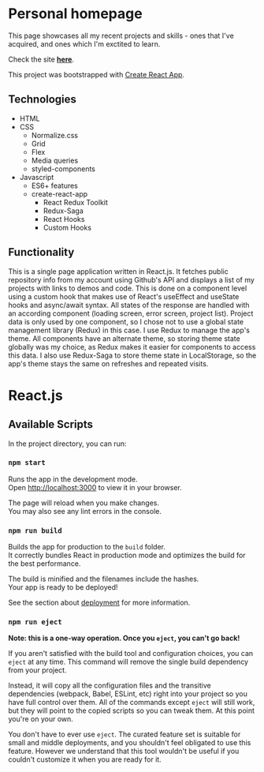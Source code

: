 # Personal homepage

This page showcases all my recent projects and skills - ones that I've acquired, and ones which I'm exctited to learn.

Check the site [**here**](https://wojdaSoftware.github.io/personal-homepage/).

This project was bootstrapped with [Create React App](https://github.com/facebook/create-react-app).

## Technologies

* HTML
* CSS
  * Normalize.css
  * Grid
  * Flex
  * Media queries
  * styled-components
* Javascript
  * ES6+ features
  * create-react-app
    * React Redux Toolkit
    * Redux-Saga
    * React Hooks
    * Custom Hooks

## Functionality

This is a single page application written in React.js. It fetches public repository info from my account using Github's API and displays a list of my projects with links to demos and code. This is done on a component level using a custom hook that makes use of React's useEffect and useState hooks and async/await syntax. All states of the response are handled with an according component (loading screen, error screen, project list). Project data is only used by one component, so I chose not to use a global state management library (Redux) in this case. I use Redux to manage the app's theme. All components have an alternate theme, so storing theme state globally was my choice, as Redux makes it easier for components to access this data. I also use Redux-Saga to store theme state in LocalStorage, so the app's theme stays the same on refreshes and repeated visits.

# React.js

## Available Scripts

In the project directory, you can run:

### `npm start`

Runs the app in the development mode.\
Open [http://localhost:3000](http://localhost:3000) to view it in your browser.

The page will reload when you make changes.\
You may also see any lint errors in the console.

### `npm run build`

Builds the app for production to the `build` folder.\
It correctly bundles React in production mode and optimizes the build for the best performance.

The build is minified and the filenames include the hashes.\
Your app is ready to be deployed!

See the section about [deployment](https://facebook.github.io/create-react-app/docs/deployment) for more information.

### `npm run eject`

**Note: this is a one-way operation. Once you `eject`, you can't go back!**

If you aren't satisfied with the build tool and configuration choices, you can `eject` at any time. This command will remove the single build dependency from your project.

Instead, it will copy all the configuration files and the transitive dependencies (webpack, Babel, ESLint, etc) right into your project so you have full control over them. All of the commands except `eject` will still work, but they will point to the copied scripts so you can tweak them. At this point you're on your own.

You don't have to ever use `eject`. The curated feature set is suitable for small and middle deployments, and you shouldn't feel obligated to use this feature. However we understand that this tool wouldn't be useful if you couldn't customize it when you are ready for it.
